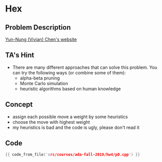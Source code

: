# Hex

## Problem Description

[Yun-Nung (Vivian) Chen's website](https://www.csie.ntu.edu.tw/~yvchen/f108-ada/doc/ada19-hw4.pdf)

## TA's Hint

+ There are many different approaches that can solve this problem. You can try the following ways (or combine some of them):
    - alpha-beta pruning
    - Monte Carlo simulation
    - heuristic algorithms based on human knowledge

## Concept

+ assign each possible move a weight by some heuristics
+ choose the move with highest weight
+ my heuristics is bad and the code is ugly, please don't read it

## Code
```cpp
{{ code_from_file('src/courses/ada-fall-2019/hw4/pD.cpp') }}
```
